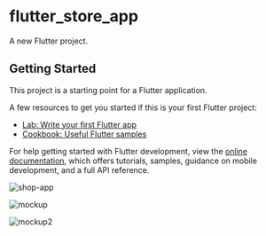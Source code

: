 # flutter_store_app

A new Flutter project.

## Getting Started

This project is a starting point for a Flutter application.

A few resources to get you started if this is your first Flutter project:

- [Lab: Write your first Flutter app](https://docs.flutter.dev/get-started/codelab)
- [Cookbook: Useful Flutter samples](https://docs.flutter.dev/cookbook)

For help getting started with Flutter development, view the
[online documentation](https://docs.flutter.dev/), which offers tutorials,
samples, guidance on mobile development, and a full API reference.



![shop-app](https://github.com/hosseinrnb/flutter_store_app/assets/105646453/06d9564e-3c9d-4f14-9634-568225f9da1e)


![mockup](https://github.com/hosseinrnb/flutter_store_app/assets/105646453/28f65b91-20ee-454b-b927-cf0ad8eddcb6)

![mockup2](https://github.com/hosseinrnb/flutter_store_app/assets/105646453/15234134-9b48-4d4a-9069-f5b76893a984)

